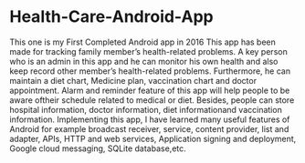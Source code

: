 # Health-Care-Android-App
This one is my First Completed Android app in 2016
This app has been made for tracking family member’s health-related problems. A key person who is an admin in this app and he can monitor his own health and also keep record other member’s health-related problems. Furthermore, he can maintain a diet chart, Medicine plan, vaccination chart and doctor appointment. Alarm and reminder feature of this app will help people to be aware oftheir schedule related to medical or diet. Besides, people can store hospital information, doctor information, diet informationand vaccination information. Implementing this app, I have learned many useful features of Android for example broadcast receiver, service, content provider, list and adapter, APIs, HTTP and web services, Application signing and deployment, Google cloud messaging, SQLite database,etc.

